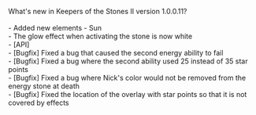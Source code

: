 What's new in Keepers of the Stones II version 1.0.0.11?<br />
<br />- Added new elements - Sun
<br />- The glow effect when activating the stone is now white
<br />- [API] 
<br />- [Bugfix] Fixed a bug that caused the second energy ability to fail
<br />- [Bugfix] Fixed a bug where the second ability used 25 instead of 35 star points
<br />- [Bugfix] Fixed a bug where Nick's color would not be removed from the energy stone at death
<br />- [Bugfix] Fixed the location of the overlay with star points so that it is not covered by effects
